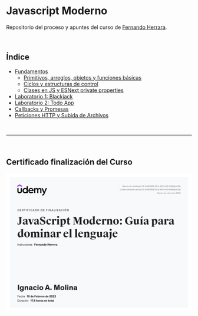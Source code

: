 # Javascript Moderno
Repositorio del proceso y apuntes del curso de [Fernando Herrara](https://fernando-herrera.com/).

&nbsp;
## Índice
- [Fundamentos](./01.Fundamentos/)
  - [Primitivos, arreglos, objetos y funciones básicas](./01.Fundamentos/assets/js/base/)
  - [Ciclos y estructuras de control](./01.Fundamentos/assets/js/ciclos/)
  - [Clases en JS y ESNext private properties](./01.Fundamentos/assets/js/classes/)
- [Laboratorio 1: Blackjack](./02.Blackjack/)
- [Laboratorio 2: Todo App](./04.ToDo/)
- [Callbacks y Promesas](./05.Promesas%20y%20Callbacks/)
- [Peticiones HTTP y Subida de Archivos](./06.HTTP/)

&nbsp;

---
&nbsp;

## Certificado finalización del Curso
![Certificado del Curso](/UC-0c053509-07ca-4617-a130-1fd5b8ce123e.jpg)
&nbsp;

